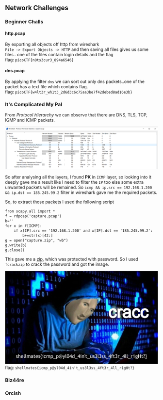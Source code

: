 ## Network Challenges  

### Beginner Challs  

#### http.pcap  

By exporting all objects off http from wireshark  
`File -> Export Objects -> HTTP` and then saving all files gives us some files.. one of the files contain login details and the flag  
flag: `picoCTF{n0ts3cur3_894a6546}`

#### dns.pcap  

By applying the filter `dns` we can sort out only dns packets..one of the packet has a text file which contains flag.  
flag: `picoCTF{w4lt3r_wh1t3_2d6d3c6c75aa3be7f42debed8ad16e3b}`  

### It's Complicated My Pal  

From *Protocol Hierarchy* we can observe that there are DNS, TLS, TCP, IGMP and ICMP packets.  

![Protocol](https://github.com/rith-vik-7/Forensics/blob/main/Images/Capture1.PNG)  

So after analysing all the layers, I found **PK** in `ICMP` layer, so looking into it deeply gave me a result like I need to filter the `IP` too else some extra unwanted packets will be remained. So `icmp && ip.src == 192.168.1.200 && ip.dst == 185.245.99.2` filter in wireshark gave me the required packets.

So, to extract those packets I used the following script  
```
from scapy.all import *
f = rdpcap('capture.pcap')
b=''
for x in f[ICMP]:
	if x[IP].src == '192.168.1.200' and x[IP].dst == '185.245.99.2':
		b+=str(x)[42:]
g = open("capture.zip", "wb")
g.write(b)
g.close()
```
This gave me a [zip](https://github.com/rith-vik-7/Forensics/blob/main/Images/capture.zip), which was protected with password. So I used `fcrackzip` to crack the password and got the image.  

![flag](https://github.com/rith-vik-7/Forensics/blob/main/Images/flag.jpg)  
flag: `shellmates{icmp_p@yl04d_4in't_us3l3ss_4ft3r_4ll_r1gHt?}`

### Biz44re  

### Orcish  

